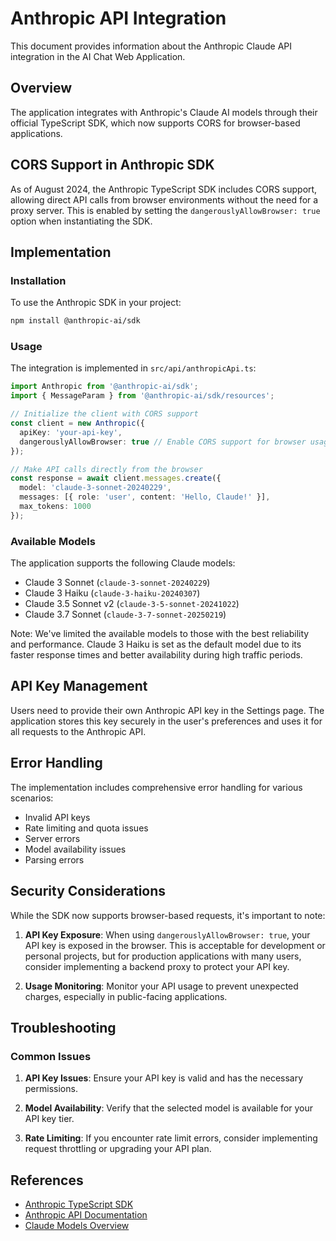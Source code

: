 # Anthropic API Integration

This document provides information about the Anthropic Claude API integration in the AI Chat Web Application.

## Overview

The application integrates with Anthropic's Claude AI models through their official TypeScript SDK, which now supports CORS for browser-based applications.

## CORS Support in Anthropic SDK

As of August 2024, the Anthropic TypeScript SDK includes CORS support, allowing direct API calls from browser environments without the need for a proxy server. This is enabled by setting the `dangerouslyAllowBrowser: true` option when instantiating the SDK.

## Implementation

### Installation

To use the Anthropic SDK in your project:

```bash
npm install @anthropic-ai/sdk
```

### Usage

The integration is implemented in `src/api/anthropicApi.ts`:

```typescript
import Anthropic from '@anthropic-ai/sdk';
import { MessageParam } from '@anthropic-ai/sdk/resources';

// Initialize the client with CORS support
const client = new Anthropic({
  apiKey: 'your-api-key',
  dangerouslyAllowBrowser: true // Enable CORS support for browser usage
});

// Make API calls directly from the browser
const response = await client.messages.create({
  model: 'claude-3-sonnet-20240229',
  messages: [{ role: 'user', content: 'Hello, Claude!' }],
  max_tokens: 1000
});
```

### Available Models

The application supports the following Claude models:

- Claude 3 Sonnet (`claude-3-sonnet-20240229`)
- Claude 3 Haiku (`claude-3-haiku-20240307`)
- Claude 3.5 Sonnet v2 (`claude-3-5-sonnet-20241022`)
- Claude 3.7 Sonnet (`claude-3-7-sonnet-20250219`)

Note: We've limited the available models to those with the best reliability and performance. Claude 3 Haiku is set as the default model due to its faster response times and better availability during high traffic periods.

## API Key Management

Users need to provide their own Anthropic API key in the Settings page. The application stores this key securely in the user's preferences and uses it for all requests to the Anthropic API.

## Error Handling

The implementation includes comprehensive error handling for various scenarios:

- Invalid API keys
- Rate limiting and quota issues
- Server errors
- Model availability issues
- Parsing errors

## Security Considerations

While the SDK now supports browser-based requests, it's important to note:

1. **API Key Exposure**: When using `dangerouslyAllowBrowser: true`, your API key is exposed in the browser. This is acceptable for development or personal projects, but for production applications with many users, consider implementing a backend proxy to protect your API key.

2. **Usage Monitoring**: Monitor your API usage to prevent unexpected charges, especially in public-facing applications.

## Troubleshooting

### Common Issues

1. **API Key Issues**: Ensure your API key is valid and has the necessary permissions.

2. **Model Availability**: Verify that the selected model is available for your API key tier.

3. **Rate Limiting**: If you encounter rate limit errors, consider implementing request throttling or upgrading your API plan.

## References

- [Anthropic TypeScript SDK](https://github.com/anthropics/anthropic-sdk-typescript)
- [Anthropic API Documentation](https://docs.anthropic.com/en/api)
- [Claude Models Overview](https://docs.anthropic.com/claude/docs/models-overview) 